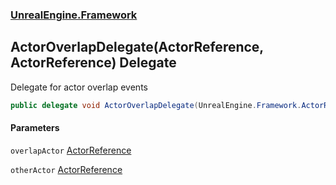 ### [UnrealEngine.Framework](UnrealEngine_Framework.md 'UnrealEngine.Framework')
## ActorOverlapDelegate(ActorReference, ActorReference) Delegate
Delegate for actor overlap events  
```csharp
public delegate void ActorOverlapDelegate(UnrealEngine.Framework.ActorReference overlapActor, UnrealEngine.Framework.ActorReference otherActor);
```
#### Parameters
<a name='UnrealEngine_Framework_ActorOverlapDelegate(UnrealEngine_Framework_ActorReference_UnrealEngine_Framework_ActorReference)_overlapActor'></a>
`overlapActor` [ActorReference](ActorReference.md 'UnrealEngine.Framework.ActorReference')  
  
<a name='UnrealEngine_Framework_ActorOverlapDelegate(UnrealEngine_Framework_ActorReference_UnrealEngine_Framework_ActorReference)_otherActor'></a>
`otherActor` [ActorReference](ActorReference.md 'UnrealEngine.Framework.ActorReference')  
  
